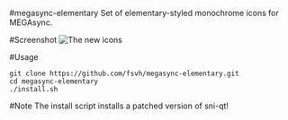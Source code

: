 #megasync-elementary
Set of elementary-styled monochrome icons for MEGAsync.

#Screenshot
![The new icons](https://raw.githubusercontent.com/cybre/megasync-elementary/master/Preview.png)

#Usage

    git clone https://github.com/fsvh/megasync-elementary.git
    cd megasync-elementary
    ./install.sh

#Note
The install script installs a patched version of sni-qt!
